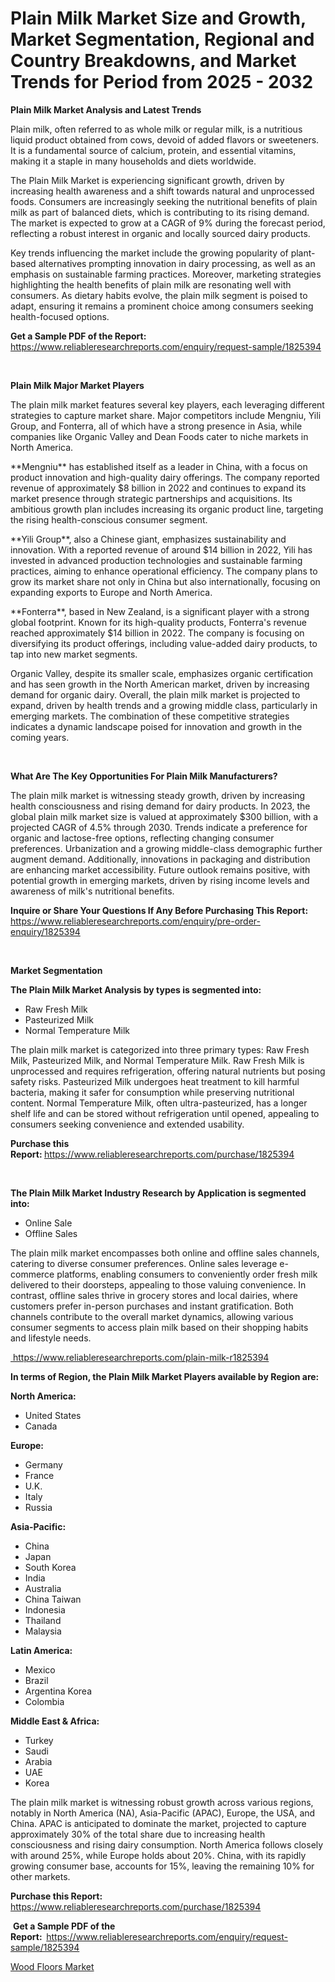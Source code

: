 <p><h1>Plain Milk Market Size and Growth, Market Segmentation, Regional and Country Breakdowns, and Market Trends for Period from 2025 -  2032</h1></p><p><strong>Plain Milk Market Analysis and Latest Trends</strong></p>
<p><p>Plain milk, often referred to as whole milk or regular milk, is a nutritious liquid product obtained from cows, devoid of added flavors or sweeteners. It is a fundamental source of calcium, protein, and essential vitamins, making it a staple in many households and diets worldwide.</p><p>The Plain Milk Market is experiencing significant growth, driven by increasing health awareness and a shift towards natural and unprocessed foods. Consumers are increasingly seeking the nutritional benefits of plain milk as part of balanced diets, which is contributing to its rising demand. The market is expected to grow at a CAGR of 9% during the forecast period, reflecting a robust interest in organic and locally sourced dairy products.</p><p>Key trends influencing the market include the growing popularity of plant-based alternatives prompting innovation in dairy processing, as well as an emphasis on sustainable farming practices. Moreover, marketing strategies highlighting the health benefits of plain milk are resonating well with consumers. As dietary habits evolve, the plain milk segment is poised to adapt, ensuring it remains a prominent choice among consumers seeking health-focused options.</p></p>
<p><strong>Get a Sample PDF of the Report:&nbsp;</strong> <a href="https://www.reliableresearchreports.com/enquiry/request-sample/1825394?utm_campaign=2269&utm_medium=2&utm_source=Github&utm_content=ia&utm_term=04042025&utm_id=plain-milk">https://www.reliableresearchreports.com/enquiry/request-sample/1825394</a></p>
<p>&nbsp;</p>
<p><strong>Plain Milk Major Market Players</strong></p>
<p><p>The plain milk market features several key players, each leveraging different strategies to capture market share. Major competitors include Mengniu, Yili Group, and Fonterra, all of which have a strong presence in Asia, while companies like Organic Valley and Dean Foods cater to niche markets in North America. </p><p>**Mengniu** has established itself as a leader in China, with a focus on product innovation and high-quality dairy offerings. The company reported revenue of approximately $8 billion in 2022 and continues to expand its market presence through strategic partnerships and acquisitions. Its ambitious growth plan includes increasing its organic product line, targeting the rising health-conscious consumer segment.</p><p>**Yili Group**, also a Chinese giant, emphasizes sustainability and innovation. With a reported revenue of around $14 billion in 2022, Yili has invested in advanced production technologies and sustainable farming practices, aiming to enhance operational efficiency. The company plans to grow its market share not only in China but also internationally, focusing on expanding exports to Europe and North America.</p><p>**Fonterra**, based in New Zealand, is a significant player with a strong global footprint. Known for its high-quality products, Fonterra's revenue reached approximately $14 billion in 2022. The company is focusing on diversifying its product offerings, including value-added dairy products, to tap into new market segments.</p><p>Organic Valley, despite its smaller scale, emphasizes organic certification and has seen growth in the North American market, driven by increasing demand for organic dairy. Overall, the plain milk market is projected to expand, driven by health trends and a growing middle class, particularly in emerging markets. The combination of these competitive strategies indicates a dynamic landscape poised for innovation and growth in the coming years.</p></p>
<p>&nbsp;</p>
<p><strong>What Are The Key Opportunities For Plain Milk Manufacturers?</strong></p>
<p><p>The plain milk market is witnessing steady growth, driven by increasing health consciousness and rising demand for dairy products. In 2023, the global plain milk market size is valued at approximately $300 billion, with a projected CAGR of 4.5% through 2030. Trends indicate a preference for organic and lactose-free options, reflecting changing consumer preferences. Urbanization and a growing middle-class demographic further augment demand. Additionally, innovations in packaging and distribution are enhancing market accessibility. Future outlook remains positive, with potential growth in emerging markets, driven by rising income levels and awareness of milk's nutritional benefits.</p></p>
<p><strong>Inquire or Share Your Questions If Any Before Purchasing This Report:</strong> <a href="https://www.reliableresearchreports.com/enquiry/pre-order-enquiry/1825394?utm_campaign=2269&utm_medium=2&utm_source=Github&utm_content=ia&utm_term=04042025&utm_id=plain-milk">https://www.reliableresearchreports.com/enquiry/pre-order-enquiry/1825394</a></p>
<p>&nbsp;</p>
<p><strong>Market Segmentation</strong></p>
<p><strong>The Plain Milk Market Analysis by types is segmented into:</strong></p>
<p><ul><li>Raw Fresh Milk</li><li>Pasteurized Milk</li><li>Normal Temperature Milk</li></ul></p>
<p><p>The plain milk market is categorized into three primary types: Raw Fresh Milk, Pasteurized Milk, and Normal Temperature Milk. Raw Fresh Milk is unprocessed and requires refrigeration, offering natural nutrients but posing safety risks. Pasteurized Milk undergoes heat treatment to kill harmful bacteria, making it safer for consumption while preserving nutritional content. Normal Temperature Milk, often ultra-pasteurized, has a longer shelf life and can be stored without refrigeration until opened, appealing to consumers seeking convenience and extended usability.</p></p>
<p><strong>Purchase this Report:&nbsp;</strong><a href="https://www.reliableresearchreports.com/purchase/1825394?utm_campaign=2269&utm_medium=2&utm_source=Github&utm_content=ia&utm_term=04042025&utm_id=plain-milk">https://www.reliableresearchreports.com/purchase/1825394</a></p>
<p>&nbsp;</p>
<p><strong>The Plain Milk Market Industry Research by Application is segmented into:</strong></p>
<p><ul><li>Online Sale</li><li>Offline Sales</li></ul></p>
<p><p>The plain milk market encompasses both online and offline sales channels, catering to diverse consumer preferences. Online sales leverage e-commerce platforms, enabling consumers to conveniently order fresh milk delivered to their doorsteps, appealing to those valuing convenience. In contrast, offline sales thrive in grocery stores and local dairies, where customers prefer in-person purchases and instant gratification. Both channels contribute to the overall market dynamics, allowing various consumer segments to access plain milk based on their shopping habits and lifestyle needs.</p></p>
<p><a href="https://www.reliableresearchreports.com/plain-milk-r1825394?utm_campaign=2269&utm_medium=2&utm_source=Github&utm_content=ia&utm_term=04042025&utm_id=plain-milk">&nbsp;https://www.reliableresearchreports.com/plain-milk-r1825394</a></p>
<p><strong>In terms of Region, the Plain Milk Market Players available by Region are:</strong></p>
<p>
    <p> <strong> North America: </strong>
        <ul>
            <li>United States</li>
            <li>Canada</li>
        </ul>
        </p> 
    <p> <strong> Europe: </strong>
        <ul>
            <li>Germany</li>
            <li>France</li>
            <li>U.K.</li>
            <li>Italy</li>
            <li>Russia</li>
        </ul>
        </p> 
    <p> <strong> Asia-Pacific: </strong>
        <ul>
            <li>China</li>
            <li>Japan</li>
            <li>South Korea</li>
            <li>India</li>
            <li>Australia</li>
            <li>China Taiwan</li>
            <li>Indonesia</li>
            <li>Thailand</li>
            <li>Malaysia</li>
        </ul>
        </p> 
    <p> <strong> Latin America: </strong>
        <ul>
            <li>Mexico</li>
            <li>Brazil</li>
            <li>Argentina Korea</li>
            <li>Colombia</li>
        </ul>
        </p> 
    <p> <strong> Middle East & Africa: </strong>
        <ul>
            <li>Turkey</li>
            <li>Saudi</li>
            <li>Arabia</li>
            <li>UAE</li>
            <li>Korea</li>
        </ul>
    </p>
    </p>
<p><p>The plain milk market is witnessing robust growth across various regions, notably in North America (NA), Asia-Pacific (APAC), Europe, the USA, and China. APAC is anticipated to dominate the market, projected to capture approximately 30% of the total share due to increasing health consciousness and rising dairy consumption. North America follows closely with around 25%, while Europe holds about 20%. China, with its rapidly growing consumer base, accounts for 15%, leaving the remaining 10% for other markets.</p></p>
<p><strong>Purchase this Report: </strong><a href="https://www.reliableresearchreports.com/purchase/1825394?utm_campaign=2269&utm_medium=2&utm_source=Github&utm_content=ia&utm_term=04042025&utm_id=plain-milk">https://www.reliableresearchreports.com/purchase/1825394</a></p>
<p>&nbsp;<strong>Get a Sample PDF of the Report:&nbsp;&nbsp;</strong><a href="https://www.reliableresearchreports.com/enquiry/request-sample/1825394?utm_campaign=2269&utm_medium=2&utm_source=Github&utm_content=ia&utm_term=04042025&utm_id=plain-milk">https://www.reliableresearchreports.com/enquiry/request-sample/1825394</a></p>
<p><strong></strong></p>
<p><p><a href="https://github.com/juniordelafrance/Market-Research-Report-List-5/blob/main/wood-floors-market.md?utm_campaign=2269&utm_medium=2&utm_source=Github&utm_content=ia&utm_term=04042025&utm_id=plain-milk">Wood Floors Market</a></p></p>